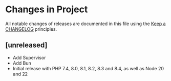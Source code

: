 # Changes in Project

All notable changes of releases are documented in this file
using the [Keep a CHANGELOG](https://keepachangelog.com/) principles.

## [unreleased]

- Add Supervisor 
- Add Bun
- Initial release with PHP 7.4, 8.0, 8.1, 8.2, 8.3 and 8.4, as well as Node 20 and 22